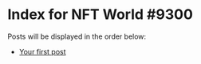 # Index for NFT World #9300
Posts will be displayed in the order below:

- [Your first post](./001-first.md)

